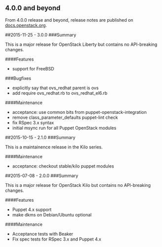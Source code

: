 ## 4.0.0 and beyond

From 4.0.0 release and beyond, release notes are published on
[docs.openstack.org](http://docs.openstack.org/releasenotes/puppet-vswitch/).

##2015-11-25 - 3.0.0
###Summary

This is a major release for OpenStack Liberty but contains no API-breaking
changes.


####Features
- support for FreeBSD

###Bugfixes
- explicitly say that ovs_redhat parent is ovs
- add require ovs_redhat.rb to ovs_redhat_el6.rb

####Maintenance
- acceptance: use common bits from puppet-openstack-integration
- remove class_parameter_defaults puppet-lint check
- fix RSpec 3.x syntax
- initial msync run for all Puppet OpenStack modules

##2015-10-15 - 2.1.0
###Summary

This is a maintainence release in the Kilo series.

####Maintenance
- acceptance: checkout stable/kilo puppet modules


##2015-07-08 - 2.0.0
###Summary

This is a major release for OpenStack Kilo but contains no API-breaking
changes.


####Features
- Puppet 4.x support
- make dkms on Debian/Ubuntu optional

####Maintenance
- Acceptance tests with Beaker
- Fix spec tests for RSpec 3.x and Puppet 4.x
